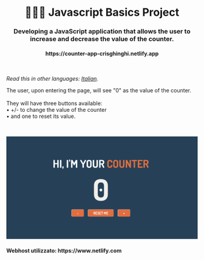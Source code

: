 <h1 align="center">👩🏻‍💻 Javascript Basics Project</h1>
<h3 align="center">Developing a JavaScript application that allows the user to increase and decrease the value of the counter.</h3>
<h4 align="center">https://counter-app-crisghinghi.netlify.app</h4>
<br>

*Read this in other languages: [Italian](README.md).*

<p>The user, upon entering the page, will see "0" as the value of the counter.<br>
  <br>
  They will have three buttons available:<br>
    • +/- to change the value of the counter<br>
    • and one to reset its value.</p>
  <br>
<p align="center">
  <img src="assets/img/screenshot.png" alt="Size Limit CLI" width="738">
</p>

<h4>Webhost utilizzato: https://www.netlify.com</h4>

